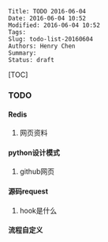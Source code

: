 ```
Title: TODO 2016-06-04
Date: 2016-06-04 10:52
Modified: 2016-06-04 10:52
Tags:
Slug: todo-list-20160604
Authors: Henry Chen
Summary:
Status: draft 
```

[TOC]

### TODO  

#### Redis
1. 网页资料

#### python设计模式  
1. github网页  

#### 源码request 
1. hook是什么 

#### 流程自定义  
